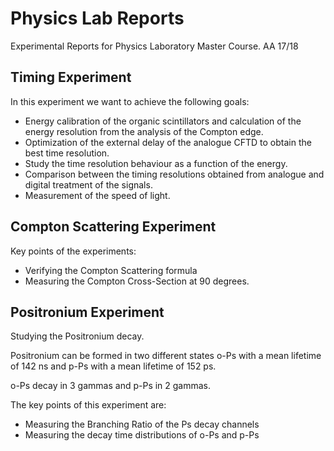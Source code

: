 # Physics Lab Reports

Experimental Reports for Physics Laboratory Master Course. AA 17/18

## Timing Experiment

In this experiment we want to achieve the following goals:

* Energy calibration of the organic scintillators and
calculation of the energy resolution from the analysis of
the Compton edge.
* Optimization of the external delay of the analogue
CFTD to obtain the best time resolution.
* Study the time resolution behaviour as a function of the
energy.
* Comparison between the timing resolutions obtained
from analogue and digital treatment of the signals.
* Measurement of the speed of light. 

## Compton Scattering Experiment

Key points of the experiments:

* Verifying the Compton Scattering formula
* Measuring the Compton Cross-Section at 90 degrees.

## Positronium Experiment

Studying the Positronium decay.

Positronium can be formed in two different states o-Ps with a mean lifetime of 142 ns and p-Ps with a mean lifetime of 152 ps.

o-Ps decay in 3 gammas and p-Ps in 2 gammas.

The key points of this experiment are:

* Measuring the Branching Ratio of the Ps decay channels
* Measuring the decay time distributions of o-Ps and p-Ps


